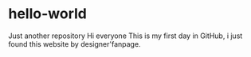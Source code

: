 # hello-world
Just another repository
Hi everyone
This is my first day in GitHub, i just found this website by designer'fanpage.
